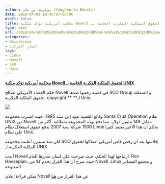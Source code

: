 ```yaml
---
author: يوغرطة بن علي (Youghourta Benali)
date: 2010-04-03 19:45:07+00:00
draft: false
title: محكمة أمريكية تؤكد ملكية Novell لحقوق الملكية الفكرية الخاصة بـ UNIX
type: post
url: /2010/04/%d9%85%d8%ad%d9%83%d9%85%d8%a9-%d8%a3%d9%85%d8%b1%d9%8a%d9%83%d9%8a%d8%a9-%d8%aa%d8%a3%d9%83%d8%af-%d9%85%d9%84%d9%83%d9%8a%d8%a9-novell-%d9%84%d8%ad%d9%82%d9%88%d9%82-%d8%a7%d9%84%d9%85%d9%84%d9%83/
categories:
- Unix/Linux
- أخبار الشركات
tags:
- Linux
- Novell
- SCO
- Unix
---
```


[**محكمة أمريكية تؤكد ملكية Novell لحقوق الملكية الفكرية الخاصة بـ UNIX**](http://www.it-scoop.com/2010/04/%d9%85%d8%ad%d9%83%d9%85%d8%a9-%d8%a3%d9%85%d8%b1%d9%8a%d9%83%d9%8a%d8%a9-%d8%aa%d8%a3%d9%83%d8%af-%d9%85%d9%84%d9%83%d9%8a%d8%a9-novell-%d9%84%d8%ad%d9%82%d9%88%d9%82-%d8%a7%d9%84%d9%85%d9%84%d9%83/)


حكم القضاء الأمريكي لصالح Novell في قضية رفعتها ضدها SCO Group و  المتعلقة بحقوق الملكية الفكرية  copyright ** **لـ Unix.

[![](http://www.it-scoop.com/wp-content/uploads/2010/04/novell_logo.gif)
](http://www.it-scoop.com/2010/04/%d9%85%d8%ad%d9%83%d9%85%d8%a9-%d8%a3%d9%85%d8%b1%d9%8a%d9%83%d9%8a%d8%a9-%d8%aa%d8%a3%d9%83%d8%af-%d9%85%d9%84%d9%83%d9%8a%d8%a9-novell-%d9%84%d8%ad%d9%82%d9%88%d9%82-%d8%a7%d9%84%d9%85%d9%84%d9%83/)

وقائع القضية تعود إلى سنة 1995، حيث اشترت مجموعة Santa Cruz Operation نظام UNIX من Novell مقابل 149 مليون دولار، مما دفع بهذه المجموعة بمطالبة  أكثر من 1500 شركة سنة 2007 بدفع حقوق استغلال نظام Linux بحكم أن هذا الأخير يعتمد كثيرا على نظام Unix.

لكن منذ سنتين، أعلنت مجموعة SCO إفلاسها بعد أن رفض قاض أمريكي امتلاكها لحقوق الملكية الفكرية لـ UNIX.

أبدت Novell ارتياحها لهذا الحكم، حيث صرحت على لسان مديرها العام  Ron Hovsepian، حيث صرح أن هذا القرار يخدم كلا من Novell ،Linux و مجتمع المصادر المفتوحة

يمكن قراءة إعلان Novell عن هذا القرار من [هنا](http://www.novell.com/news/press/utah-jury-confirms-novell-has-ownership-of-unix-copyrights/)
